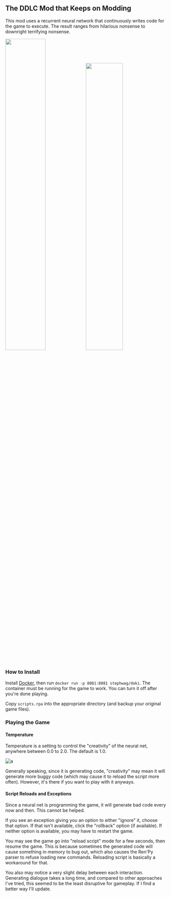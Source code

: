 ## The DDLC Mod that Keeps on Modding

This mod uses a recurrent neural network that continuously writes code for the game to execute. The result ranges from hilarious nonsense to downright terrifying nonsense.

<img width="50%" src="https://i.imgur.com/9yRtYCF.jpg"><img width="48%" src="https://i.imgur.com/fHj4Zmb.jpg">

### How to Install

Install [Docker](https://docs.docker.com/install/#supported-platforms), then run `docker run -p 8081:8081 stephwag/doki`. The container must be running for the game to work. You can turn it off after you're done playing.

Copy `scripts.rpa` into the appropriate directory (and backup your original game files).

### Playing the Game

#### Temperature

Temperature is a setting to control the "creativity" of the neural net, anywhere between 0.0 to 2.0. The default is 1.0.

![a](https://i.imgur.com/Bh2Qv5s.png)

Generally speaking, since it is generating code, "creativity" may mean it will generate more buggy code (which may cause it to reload the script more often). However, it's there if you want to play with it anyways.

#### Script Reloads and Exceptions

Since a neural net is programming the game, it will generate bad code every now and then. This cannot be helped.

If you see an exception giving you an option to either "ignore" it, choose that option. If that isn't available, click the "rollback" option (if available). If neither option is available, you may have to restart the game.

You may see the game go into "reload script" mode for a few seconds, then resume the game. This is because sometimes the generated code will cause something in memory to bug out, which also causes the Ren'Py parser to refuse loading new commands. Reloading script is basically a workaround for that.

You also may notice a very slight delay between each interaction. Generating dialogue takes a long time, and compared to other approaches I've tried, this seemed to be the least disruptive for gameplay. If I find a better way I'll update.